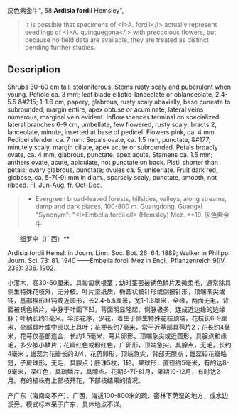 灰色紫金牛",
58.**Ardisia fordii** Hemsley",

> It is possible that specimens of &lt;I&gt;A. fordii&lt;/I&gt; actually represent seedlings of &lt;I&gt;A. quinquegona&lt;/I&gt; with precocious flowers, but because no field data are available, they are treated as distinct pending further studies.

## Description
Shrubs 30-60 cm tall, stoloniferous. Stems rusty scaly and puberulent when young. Petiole ca. 3 mm; leaf blade elliptic-lanceolate or oblanceolate, 2.4-5.5 &amp;#215; 1-1.6 cm, papery, glabrous, rusty scaly abaxially, base cuneate to subrounded, margin entire, apex obtuse or acuminate; lateral veins numerous, marginal vein evident. Inflorescences terminal on specialized lateral branches 6-9 cm, umbellate, few flowered, rusty scaly; bracts 2, lanceolate, minute, inserted at base of pedicel. Flowers pink, ca. 4 mm. Pedicel slender, ca. 7 mm. Sepals ovate, ca. 1.5 mm, punctate, &amp;#177; minutely scaly, margin ciliate, apex acute or subrounded. Petals broadly ovate, ca. 4 mm, glabrous, punctate, apex acute. Stamens ca. 1.5 mm; anthers ovate, acute, apiculate, not punctate on back. Pistil shorter than petals; ovary glabrous, punctate; ovules ca. 5, uniseriate. Fruit dark red, globose, ca. 5-7(-9) mm in diam., sparsely scaly, punctate, smooth, not ribbed. Fl. Jun-Aug, fr. Oct-Dec.

> * Evergreen broad-leaved forests, hillsides, valleys, along streams, damp and dark places; 100-800 m. Guangdong, Guangxi
  "Synonym": "&lt;I&gt;Embelia fordii&lt;/I&gt; (Hemsley) Mez.
**19. 灰色紫金牛
<p style='text-indent:28px'>细罗伞（广西）**

Ardisia fordii Hemsl. in Journ. Linn. Soc. Bot. 26: 64. 1889; Walker in Philipp. Journ. Sci. 73: 81. 1940 ——Embelia fordii Mez in Engl., Pflanzenreich 9(IV. 236): 236. 1902.

小灌木，高30-60厘米，具匍匐状根茎；幼时茎密被锈色鳞片及微柔毛，通常除具侧生特殊花枝外，无分枝。叶片坚纸质，椭圆状披针形或倒披针形，顶端渐尖或钝，基部楔形且钝或近圆形，长2.4-5.5厘米，宽1-1.6厘米，全缘，两面无毛，背面被锈色鳞片，中脉于叶面下凹，背面明显隆起，侧脉极多，连成近边缘的边缘脉；叶柄长约3毫米。伞形花序，少花，着生于侧生特殊花枝顶端，花枝长6-9厘米，全部具叶或中部以上具叶；花梗长约7毫米，常于近基部具苞片2；花长约4毫米，花萼仅基部连合，长约1.5毫米，萼片卵形，顶端急尖或近圆形，具腺点和缘毛，多少被小鳞片；花瓣红色或粉红色，广卵形，顶端急尖，具腺点，无毛，长约4毫米；雄蕊为花瓣长的3/4，花药卵形，顶端急尖，背部无腺点；雌蕊较花瓣略短，子房球形，无毛，具腺点；胚珠5枚，1轮。果球形，直径约5毫米，有的达8-9毫米，深红色，具疏鳞片，具腺点。花期6-7(-8)月，果期10-12月，有时达2月。有的植株有上部枝开花，下部枝结果的情况。

产广东（海南岛不产）、广西，海拔100-800米的疏、密林下荫湿的地方，或水边溪旁。模式标本采于广东，具体地点不详。
